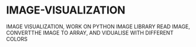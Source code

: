 # IMAGE-VISUALIZATION
IMAGE VISUALIZATION, WORK ON PYTHON IMAGE LIBRARY READ IMAGE, CONVERTTHE IMAGE TO ARRAY, AND VIDUALISE WITH DIFFERENT COLORS
